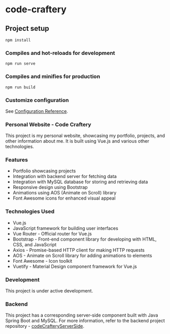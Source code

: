 # code-craftery

## Project setup
```
npm install
```

### Compiles and hot-reloads for development
```
npm run serve
```

### Compiles and minifies for production
```
npm run build
```

### Customize configuration
See [Configuration Reference](https://cli.vuejs.org/config/).

### Personal Website - Code Craftery
This project is my personal website, showcasing my portfolio, projects, and other information about me. It is built using Vue.js and various other technologies.

### Features
- Portfolio showcasing projects
- Integration with backend server for fetching data
- Integration with MySQL database for storing and retrieving data
- Responsive design using Bootstrap
- Animations using AOS (Animate on Scroll) library
- Font Awesome icons for enhanced visual appeal

### Technologies Used
- Vue.js 
- JavaScript framework for building user interfaces
- Vue Router - Official router for Vue.js
- Bootstrap - Front-end component library for developing with HTML, CSS, and JavaScript
- Axios - Promise-based HTTP client for making HTTP requests
- AOS - Animate on Scroll library for adding animations to elements
- Font Awesome - Icon toolkit
- Vuetify - Material Design component framework for Vue.js

### Development
This project is under active development. 

### Backend
This project has a corresponding server-side component built with Java Spring Boot and MySQL. For more information, refer to the backend project repository - <a href="https://github.com/NatasaTM/codeCrafteryServerSide" target="_blank">codeCrafteryServerSide</a>.


